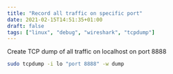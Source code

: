 ```yaml
---
title: "Record all traffic on specific port"
date: 2021-02-15T14:51:35+01:00
draft: false
tags: ["linux", "debug", "wireshark", "tcpdump"]
---
```


Create TCP dump of all traffic on localhost on port 8888
```bash
sudo tcpdump -i lo "port 8888" -w dump
```
